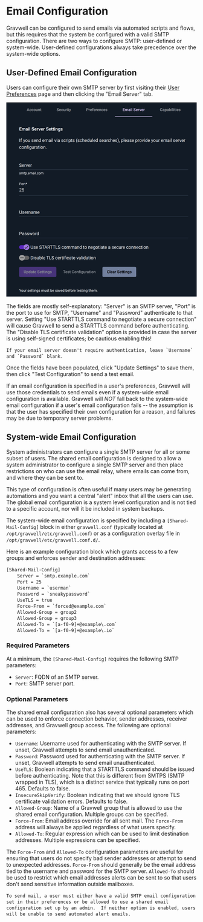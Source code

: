 # Email Configuration

Gravwell can be configured to send emails via automated scripts and flows, but this requires that the system be configured with a valid SMTP configuration. There are two ways to configure SMTP: user-defined or system-wide. User-defined configurations always take precedence over the system-wide options.

## User-Defined Email Configuration

Users can configure their own SMTP server by first visiting their <a href="/configuration/gui.html#user-preferences">User Preferences</a> page and then clicking the "Email Server" tab.

![](email-prefs.png)

The fields are mostly self-explanatory: "Server" is an SMTP server, "Port" is the port to use for SMTP, "Username" and "Password" authenticate to that server. Setting "Use STARTTLS command to negotiate a secure connection" will cause Gravwell to send a STARTTLS command before authenticating. The "Disable TLS certificate validation" option is provided in case the server is using self-signed certificates; be cautious enabling this!

```{note}
If your email server doesn't require authentication, leave `Username` and `Password` blank.
```

Once the fields have been populated, click "Update Settings" to save them, then click "Test Configuration" to send a test email.

If an email configuration is specified in a user's preferences, Gravwell will use those credentials to send emails even if a system-wide email configuration is available.  Gravwell will *NOT* fall back to the system-wide email configuration if a user's email configuration fails -- the assumption is that the user has specified their own configuration for a reason, and failures may be due to temporary server problems.

## System-wide Email Configuration

System administrators can configure a single SMTP server for all or some subset of users.  The shared email configuration is designed to allow a system administrator to configure a single SMTP server and then place restrictions on who can use the email relay, where emails can come from, and where they can be sent to.

This type of configuration is often useful if many users may be generating automations and you want a central "alert" inbox that all the users can use.  The global email configuration is a system level configuration and is not tied to a specific account, nor will it be included in system backups.

The system-wide email configuration is specified by including a `[Shared-Mail-Config]` block in either `gravwell.conf` (typically located at `/opt/gravwell/etc/gravwell.conf`) or as a configuration overlay file in `/opt/gravwell/etc/gravwell.conf.d/`.

Here is an example configuration block which grants access to a few groups and enforces sender and destination addresses:

```
[Shared-Mail-Config]
	Server = `smtp.example.com`
	Port = 25
	Username = `userman`
	Password = `sneakypassword`
	UseTLS = true
	Force-From = `forced@example.com`
	Allowed-Group = group2
	Allowed-Group = group3
	Allowed-To = `[a-f0-9]+@example\.com`
	Allowed-To = `[a-f0-9]+@example\.io`
```

### Required Parameters

At a minimum, the `[Shared-Mail-Config]` requires the following SMTP parameters:

* `Server`: FQDN of an SMTP server.
* `Port`: SMTP server port.

### Optional Parameters

The shared email configuration also has several optional parameters which can be used to enforce connection behavior, sender addresses, receiver addresses, and Gravwell group access.  The following are optional parameters:

* `Username`: Username used for authenticating with the SMTP server. If unset, Gravwell attempts to send email unauthenticated.
* `Password`: Password used for authenticating with the SMTP server. If unset, Gravwell attempts to send email unauthenticated.
* `UseTLS`: Boolean indicating that a STARTTLS command should be issued before authenticating.  Note that this is different from SMTPS (SMTP wrapped in TLS), which is a distinct service that typically runs on port 465. Defaults to false.
* `InsecureSkipVerify`: Boolean indicating that we should ignore TLS certificate validation errors.  Defaults to false.
* `Allowed-Group`: Name of a Gravwell group that is allowed to use the shared email configuration.  Multiple groups can be specified.
* `Force-From`: Email address override for all sent mail.  The `Force-From` address will always be applied regardless of what users specify.
* `Allowed-To`: Regular expression which can be used to limit destination addresses.  Multiple expressions can be specified.

The `Force-From` and `Allowed-To` configuration parameters are useful for ensuring that users do not specify bad sender addresses or attempt to send to unexpected addresses.  `Force-From` should generally be the email address tied to the username and password for the SMTP server.  `Allowed-To` should be used to restrict which email addresses alerts can be sent to so that users don't send sensitive information outside mailboxes.

```{note}
To send mail, a user must either have a valid SMTP email configuration set in their preferences or be allowed to use a shared email configuration set up by an admin.  If neither option is enabled, users will be unable to send automated alert emails.
```

